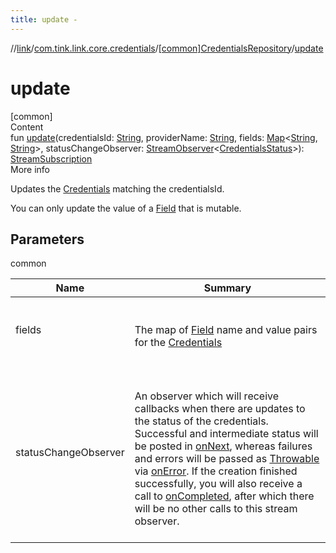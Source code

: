 ```yaml
---
title: update -
---
```

//[link](../../index.md)/[com.tink.link.core.credentials](../index.md)/[[common]CredentialsRepository](index.md)/[update](update.md)



# update  
[common]  
Content  
fun [update](update.md)(credentialsId: [String](https://kotlinlang.org/api/latest/jvm/stdlib/kotlin/-string/index.html), providerName: [String](https://kotlinlang.org/api/latest/jvm/stdlib/kotlin/-string/index.html), fields: [Map](https://kotlinlang.org/api/latest/jvm/stdlib/kotlin.collections/-map/index.html)<[String](https://kotlinlang.org/api/latest/jvm/stdlib/kotlin/-string/index.html), [String](https://kotlinlang.org/api/latest/jvm/stdlib/kotlin/-string/index.html)>, statusChangeObserver: [StreamObserver](../../com.tink.service.streaming.publisher/[common]-stream-observer/index.md)<[CredentialsStatus](../[common]-credentials-status/index.md)>): [StreamSubscription](../../com.tink.service.streaming.publisher/[common]-stream-subscription/index.md)  
More info  


Updates the [Credentials](../../com.tink.model.credentials/[common]-credentials/index.md) matching the credentialsId.



You can only update the value of a [Field](../../com.tink.model.misc/[common]-field/index.md) that is mutable.



## Parameters  
  
common  
  
|  Name|  Summary| 
|---|---|
| <a name="com.tink.link.core.credentials/CredentialsRepository/update/#kotlin.String#kotlin.String#kotlin.collections.Map[kotlin.String,kotlin.String]#com.tink.service.streaming.publisher.StreamObserver[com.tink.link.core.credentials.CredentialsStatus]/PointingToDeclaration/"></a>fields| <a name="com.tink.link.core.credentials/CredentialsRepository/update/#kotlin.String#kotlin.String#kotlin.collections.Map[kotlin.String,kotlin.String]#com.tink.service.streaming.publisher.StreamObserver[com.tink.link.core.credentials.CredentialsStatus]/PointingToDeclaration/"></a><br><br>The map of [Field](../../com.tink.model.misc/[common]-field/index.md) name and value pairs for the [Credentials](../../com.tink.model.credentials/[common]-credentials/index.md)<br><br>
| <a name="com.tink.link.core.credentials/CredentialsRepository/update/#kotlin.String#kotlin.String#kotlin.collections.Map[kotlin.String,kotlin.String]#com.tink.service.streaming.publisher.StreamObserver[com.tink.link.core.credentials.CredentialsStatus]/PointingToDeclaration/"></a>statusChangeObserver| <a name="com.tink.link.core.credentials/CredentialsRepository/update/#kotlin.String#kotlin.String#kotlin.collections.Map[kotlin.String,kotlin.String]#com.tink.service.streaming.publisher.StreamObserver[com.tink.link.core.credentials.CredentialsStatus]/PointingToDeclaration/"></a><br><br>An observer which will receive callbacks when there are updates to the status of the credentials. Successful and intermediate status will be posted in [onNext](../../com.tink.service.streaming.publisher/[common]-stream-observer/on-next.md), whereas failures and errors will be passed as [Throwable](https://kotlinlang.org/api/latest/jvm/stdlib/kotlin/-throwable/index.html) via [onError](../../com.tink.service.streaming.publisher/[common]-stream-observer/on-error.md). If the creation finished successfully, you will also receive a call to [onCompleted](../../com.tink.service.streaming.publisher/[common]-stream-observer/on-completed.md), after which there will be no other calls to this stream observer.<br><br>
  
  



